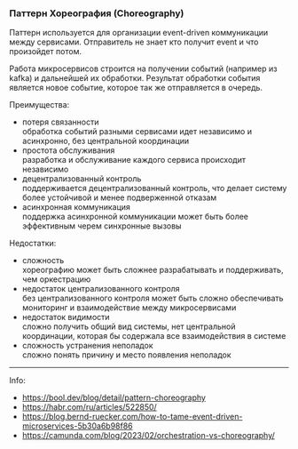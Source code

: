 ### Паттерн Хореография (Choreography)


Паттерн используется для организации event-driven коммуникации между сервисами.
Отправитель не знает кто получит event и что произойдет потом.

Работа микросервисов строится на получении событий (например из kafka) и дальнейшей их обработки.
Результат обработки события является новое событие, которое так же отправляется в очередь.


Преимущества:
- потеря связанности  
  обработка событий разными сервисами идет независимо и асинхронно, без центральной координации
- простота обслуживания  
  разработка и обслуживание каждого сервиса происходит независимо
- децентрализованный контроль  
  поддерживается децентрализованный контроль, что делает систему более устойчивой и менее подверженной отказам
- асинхронная коммуникация  
  поддержка асинхронной коммуникации может быть более эффективным черем синхронные вызовы

Недостатки:
- сложность  
  хореографию может быть сложнее разрабатывать и поддерживать, чем оркестрацию
- недостаток централизованного контроля  
  без централизованного контроля может быть сложно обеспечивать мониторинг и взаимодействие между микросервисами
- недостаток видимости  
  сложно получить общий вид системы, нет центральной координации, которая бы содержала все взаимодействия в системе
- сложность устранения неполадок  
  сложно понять причину и место появления неполадок


---

Info:
- https://bool.dev/blog/detail/pattern-choreography
- https://habr.com/ru/articles/522850/
- https://blog.bernd-ruecker.com/how-to-tame-event-driven-microservices-5b30a6b98f86
- https://camunda.com/blog/2023/02/orchestration-vs-choreography/


